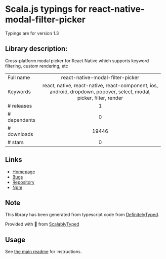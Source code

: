 
# Scala.js typings for react-native-modal-filter-picker

Typings are for version 1.3

## Library description:
Cross-platform modal picker for React Native which supports keyword filtering, custom rendering, etc

|                    |                 |
| ------------------ | :-------------: |
| Full name          | react-native-modal-filter-picker |
| Keywords           | react, native, react-native, react-component, ios, android, dropdown, popover, select, modal, picker, filter, render |
| # releases         | 1 |
| # dependents       | 0 |
| # downloads        | 19446 |
| # stars            | 0 |

## Links
- [Homepage](https://github.com/hiddentao/react-native-modal-filter-picker#readme)
- [Bugs](https://github.com/hiddentao/react-native-modal-filter-picker/issues)
- [Repository](https://github.com/hiddentao/react-native-modal-filter-picker)
- [Npm](https://www.npmjs.com/package/react-native-modal-filter-picker)
    


## Note
This library has been generated from typescript code from [DefinitelyTyped](https://definitelytyped.org).

Provided with :purple_heart: from [ScalablyTyped](https://github.com/oyvindberg/ScalablyTyped)

## Usage
See [the main readme](../../readme.md) for instructions.


